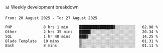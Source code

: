📊 Weekly development breakdown
<!--START_SECTION:waka-->

```txt
From: 20 August 2025 - To: 27 August 2025

PHP              8 hrs 1 min     ███████████████▓░░░░░░░░░   62.98 %
Other            2 hrs 35 mins   █████░░░░░░░░░░░░░░░░░░░░   20.34 %
SQL              1 hr 48 mins    ███▓░░░░░░░░░░░░░░░░░░░░░   14.25 %
Blade Template   10 mins         ▒░░░░░░░░░░░░░░░░░░░░░░░░   01.31 %
Bash             8 mins          ▒░░░░░░░░░░░░░░░░░░░░░░░░   01.11 %
```

<!--END_SECTION:waka-->
